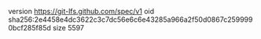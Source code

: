 version https://git-lfs.github.com/spec/v1
oid sha256:2e4458e4dc3622c3c7dc56e6c6e43285a966a2f50d0867c2599990bcf285f85d
size 5597
